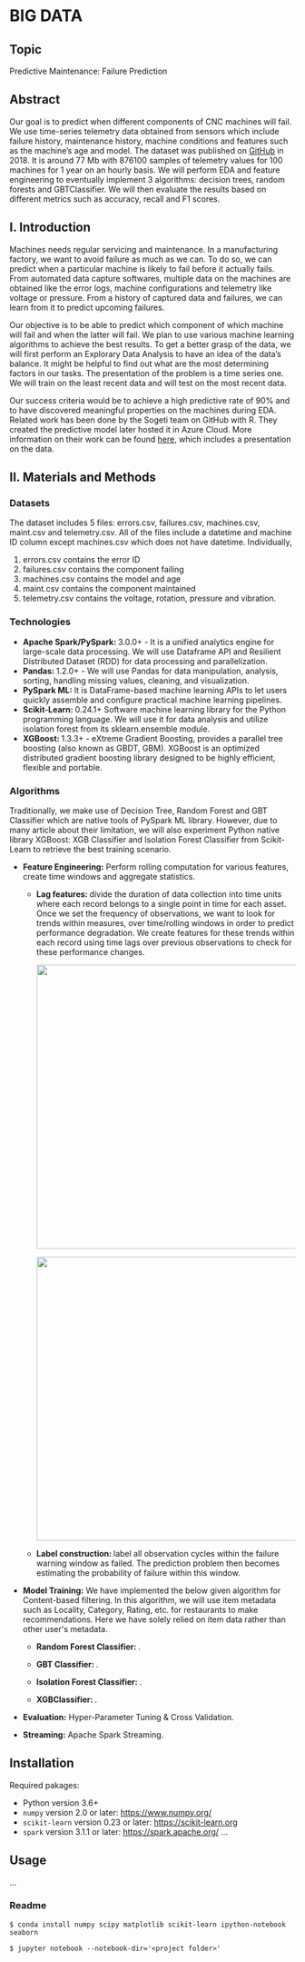 # BIG DATA

## Topic

Predictive Maintenance: Failure Prediction

## Abstract

Our goal is to predict when different components of CNC machines will fail. We use time-series telemetry data obtained from sensors which include failure history, maintenance history, machine conditions and features such as the machine’s age and model. The dataset was published on [GitHub](https://github.com/DeeptiChevvuri/Predictive-Maintenance-Modelling-Datasets) in 2018. It is around 77 Mb with 876100 samples of telemetry values for 100 machines for 1 year on an hourly basis. We will perform EDA and feature engineering to eventually implement 3 algorithms: decision trees, random forests and GBTClassifier. We will then evaluate the results based on different metrics such as accuracy, recall and F1 scores.

## I. Introduction

Machines needs regular servicing and maintenance. In a manufacturing factory, we want to avoid failure as much as we can. To do so, we can predict when a particular machine is likely to fail before it actually fails. From automated data capture softwares, multiple data on the machines are obtained like the error logs, machine configurations and telemetry like voltage or pressure. From a history of captured data and failures, we can learn from it to predict upcoming failures.

Our objective is to be able to predict which component of which machine will fail and when the latter will fail. We plan to use various machine learning algorithms to achieve the best results. To get a better grasp of the data, we will first perform an Explorary Data Analysis to have an idea of the data’s balance. It might be helpful to find out what are the most determining factors in our tasks. The presentation of the problem is a time series one. We will train on the least recent data and will test on the most recent data. 

Our success criteria would be to achieve a high predictive rate of 90% and to have discovered meaningful properties on the machines during EDA. Related work has been done by the Sogeti team on GitHub with R. They created the predictive model later hosted it in Azure Cloud. More information on their work can be found [here](https://github.com/DeeptiChevvuri/Predictive-Maintenance-Modelling-Datasets), which includes a presentation on the data.

## II. Materials and Methods

### Datasets

The dataset includes 5 files: errors.csv, failures.csv, machines.csv, maint.csv and telemetry.csv. All of the files include a datetime and machine ID column except machines.csv which does not have datetime. Individually,

1. errors.csv contains the error ID
2. failures.csv contains the component failing
3. machines.csv contains the model and age
4. maint.csv contains the component maintained
5. telemetry.csv contains the voltage, rotation, pressure and vibration.

### Technologies

* <b>Apache Spark/PySpark: </b> 3.0.0+ - It is a unified analytics engine for large-scale data processing. We will use Dataframe API and Resilient Distributed Dataset (RDD) for data processing and parallelization.
* <b>Pandas: </b> 1.2.0+ - We will use Pandas for data manipulation, analysis, sorting, handling missing values, cleaning, and visualization.
* <b>PySpark ML: </b> It is DataFrame-based machine learning APIs to let users quickly assemble and configure practical machine learning pipelines.
* <b>Scikit-Learn: </b> 0.24.1+ Software machine learning library for the Python programming language. We will use it for data analysis and utilize isolation forest from its sklearn.ensemble module.
* <b>XGBoost: </b> 1.3.3+ - eXtreme Gradient Boosting, provides a parallel tree boosting (also known as GBDT, GBM). XGBoost is an optimized distributed gradient boosting library designed to be highly efficient, flexible and portable.

### Algorithms
Traditionally, we make use of Decision Tree, Random Forest and GBT Classifier which are native tools of PySpark ML library. However, due to many article about their limitation, we will also experiment Python native library XGBoost: XGB Classifier and Isolation Forest Classifier from Scikit-Learn to retrieve the best training scenario.

* <b>Feature Engineering:</b> Perform rolling computation for various features, create time windows and aggregate statistics.

  * <b>Lag features: </b> divide the duration of data collection into time units where each record belongs to a single point in time for each asset. Once we set the frequency of observations, we want to look for trends within measures, over time/rolling windows in order to predict performance degradation. We create features for these trends within each record using time lags over previous observations to check for these performance changes. 
  
       <p align="center"><img src="https://github.com/VisusAdAstra/Soen471/master/images/window1.png" width="500"></p>

       <p align="center"><img src="https://github.com/VisusAdAstra/Soen471/master/images/window2.png" width="500"></p>
  
  * <b>Label construction: </b> label all observation cycles within the failure warning window as failed. The prediction problem then becomes estimating the probability of failure within this window.

* <b>Model Training:</b> We have implemented the below given algorithm for Content-based filtering. In this algorithm, we will use item metadata such as Locality, Category, Rating, etc. for restaurants to make recommendations. Here we have solely relied on item data rather than other user's metadata.

  * <b>Random Forest Classifier: </b> .
  
  * <b>GBT Classifier: </b> .
  
  * <b>Isolation Forest Classifier: </b> .
  
  * <b>XGBClassifier: </b> .

* <b>Evaluation:</b> Hyper-Parameter Tuning & Cross Validation.

* <b>Streaming:</b> Apache Spark Streaming.

## Installation 
Required pakages:

- Python version 3.6+
- `numpy` version 2.0 or later: https://www.numpy.org/
- `scikit-learn` version 0.23 or later: https://scikit-learn.org
- `spark` version 3.1.1 or later: https://spark.apache.org/
...

## Usage

...

### Readme

```
$ conda install numpy scipy matplotlib scikit-learn ipython-notebook seaborn

$ jupyter notebook --notebook-dir='<project folder>'
```

